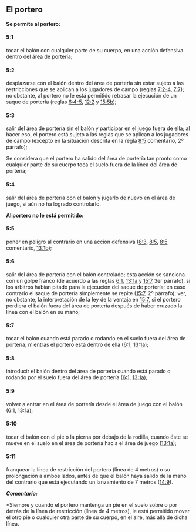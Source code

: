 ## El portero

**Se permite al portero:**

#### 5:1
tocar el balón con cualquier parte de su cuerpo, en una acción defensiva dentro del 
área de portería;

#### 5:2
desplazarse con el balón dentro del área de portería sin estar sujeto a las restricciones 
que se aplican a los jugadores de campo (reglas [7:2-4](#7:2), [7:7](#7:7)); no obstante, 
al portero no le está permitido retrasar la ejecución de un saque de portería (reglas 
[6:4-5](#6:4), [12:2](#12:2) y [15:5b](#15:5));

#### 5:3
salir del área de portería sin el balón y participar en el juego fuera de ella; al hacer 
eso, el portero está sujeto a las reglas que se aplican a los jugadores de campo 
(excepto en la situación descrita en la regla [8:5](#8:5) comentario, 2º párrafo);

Se considera que el portero ha salido del área de portería tan pronto como cualquier parte 
de su cuerpo toca el suelo fuera de la línea del área de portería;

#### 5:4
salir del área de portería con el balón y jugarlo de nuevo en el área de juego, si aún no 
ha logrado controlarlo.

**Al portero no le está permitido:**

#### 5:5
poner en peligro al contrario en una acción defensiva ([8:3](#8:3), [8:5](#8:5), [8:5](#8:5) 
comentario, [13:1b](#13:1));

#### 5:6
salir del área de portería con el balón controlado; esta acción se sanciona con un golpe 
franco (de acuerdo a las reglas [6:1](#6:1), [13:1a](#13:1) y [15:7](#15:7) 3er párrafo), 
si los árbitros habían pitado para la ejecución del saque de portería; en caso contrario el
saque de portería simplemente se repite ([15:7](#15:7), 2º párrafo); ver, no obstante, la 
interpretación de la ley de la ventaja en [15:7](#15:7), si el portero perdiera el balón
fuera del área de portería después de haber cruzado la línea con el balón en su mano;

#### 5:7
tocar el balón cuando está parado o rodando en el suelo fuera del área de portería, 
mientras el portero está dentro de ella ([6:1](#6:1), [13:1a](#13:1));

#### 5:8
introducir el balón dentro del área de portería cuando está parado o rodando por el suelo 
fuera del área de portería ([6:1](#6:1), [13:1a](#13:1));

#### 5:9
volver a entrar en el área de portería desde el área de juego con el balón ([6:1](#6:1), 
[13:1a](#13:1));

#### 5:10
tocar el balón con el pie o la pierna por debajo de la rodilla, cuando éste se mueve en 
el suelo en el área de portería hacia el área de juego ([13:1a](#13:1));

#### 5:11
franquear la línea de restricción del portero (línea de 4 metros) o su prolongación a 
ambos lados, antes de que el balón haya salido de la mano del contrario que está ejecutando 
un lanzamiento de 7 metros ([14:9](#14:9)).

***Comentario:***

*Siempre y cuando el portero mantenga un pie en el suelo sobre o por detrás de la línea de 
restricción (línea de 4 metros), le está permitido mover el otro pie o cualquier otra parte 
de su cuerpo, en el aire, más allá de dicha línea.
